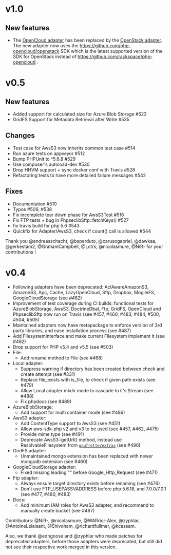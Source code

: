 v1.0
====

## New features
- The [OpenCloud adapter](https://github.com/KnpLabs/Gaufrette/blob/v0.5.0/src/Gaufrette/Adapter/OpenCloud.php)
has been replaced by the [OpenStack adapter](/src/Gaufrette/Adapter/OpenStack.php).
The new adapter now uses the https://github.com/php-opencloud/openstack SDK
which is the latest supported version of the SDK for OpenStack instead of
https://github.com/rackspace/php-opencloud .

v0.5
====

## New features
- Added support for calculated size for Azure Blob Storage #523
- GridFS Support for Metadata Retrieval after Write #535

## Changes
- Test case for AwsS3 now inherits common test case #514
- Run azure tests on appveyor #512
- Bump PHPUnit to ^5.6.8 #529
- Use composer's autoload-dev #530
- Drop HHVM support + sync docker conf with Travis #528
- Refactoring tests to have more detailed failure messages #542

## Fixes
- Documentation #510
- Typos #506, #538
- Fix incomplete tear down phase for AwsS3Test #516
- Fix FTP tests + bug in PhpseclibSftp::fetchKeys() #527
- fix travis build for php 5.6 #543
- Quickfix for Adapter/AwsS3, check if count() call is allowed #544

Thank you @andreasschacht, @bsperduto, @carusogabriel, @dawkaa, @gerkestam2,
@GrahamCampbell, @Lctrs, @nicolasmure, @NiR- for your contributions !

v0.4
====

* Following adapters have been deprecated: AclAwareAmazonS3, AmazonS3, Apc, Cache, LazyOpenCloud, Sftp, Dropbox, MogileFS, GoogleCloudStorage (see #482)
* Improvement of test coverage during CI builds: functional tests for AzureBlobStorage, AwsS3, DoctrineDbal, Ftp, GridFS, OpenCloud and PhpseclibSftp now run on Travis (see #457, #460, #483, #484, #500, #504, #505)
* Maintained adapters now have metapackage to enforce version of 3rd party libraries, and ease installation process (see #487)
* Add FilesystemInterface and make current Filesystem implement it (see #492)
* Drop support for PHP v5.4 and v5.5 (see #503)
* File:
  * Add rename method to File (see #468)
* Local adapter:
  * Suppress warning if directory has been created between check and create attempt (see #331)
  * Replace file_exists with is_file, to check if given path exists (see #479)
  * Allow Local adapter mkdir mode to cascade to it's Stream (see #488)
  * Fix phpdocs (see #489)
* AzureBlobStorage:
  * Add support for multi container mode (see #486)
* AwsS3 adapter:
  * Add ContentType support to AwsS3 (see #451)
  * Allow aws-sdk-php v2 and v3 to be used (see #457, #462, #475)
  * Provide mime type (see #491)
  * Deprecate AwsS3::getUrl() method, instead use ResolvableFilesystem from [`gaufrette/extras`](https://github.com/Gaufrette/extras) (see #496)
* GridFS adapter:
  * Unmaintained mongo extension has been replaced with newer mongodb extension (see #460)
* GoogleCloudStorage adapter:
  * Fixed missing leading "\" before Google_Http_Request (see #471)
* Ftp adapter:
  * Always ensure target directory exists before renaming (see #476)
  * Don't use FTP_USEPASSVADDRESS before php 5.6.18, and 7.0.0/7.0.1 (see #477, #480, #483)
* Docs:
  * Add minimum IAM roles for AwsS3 adapter, and recommend to manually create bucket (see #467)


Contributors: @NiR-, @nicolasmure, @WARrior-Alex, @zyphlar, @AntoineLelaisant, @Shivoham, @richardfullmer, @kcassam.

Also, we thank @edhgoose and @zyphlar who made patches for deprecated adapters, before those adapters were deprecated, but still did not see their respective work merged in this version.
